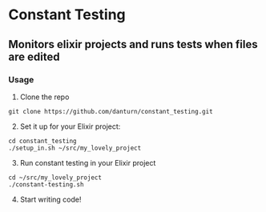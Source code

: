# Constant Testing
## Monitors elixir projects and runs tests when files are edited

### Usage

1. Clone the repo
  ```shell
  git clone https://github.com/danturn/constant_testing.git
  ```
  
2. Set it up for your Elixir project:
  ```shell
  cd constant_testing
  ./setup_in.sh ~/src/my_lovely_project
  ```

3. Run constant testing in your Elixir project
  ```shell
  cd ~/src/my_lovely_project
  ./constant-testing.sh
  ```

4. Start writing code!
